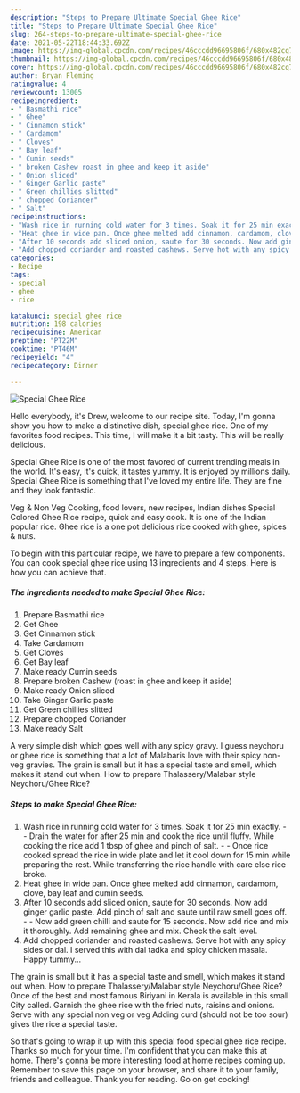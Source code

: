 ```yaml
---
description: "Steps to Prepare Ultimate Special Ghee Rice"
title: "Steps to Prepare Ultimate Special Ghee Rice"
slug: 264-steps-to-prepare-ultimate-special-ghee-rice
date: 2021-05-22T18:44:33.692Z
image: https://img-global.cpcdn.com/recipes/46cccdd96695806f/680x482cq70/special-ghee-rice-recipe-main-photo.jpg
thumbnail: https://img-global.cpcdn.com/recipes/46cccdd96695806f/680x482cq70/special-ghee-rice-recipe-main-photo.jpg
cover: https://img-global.cpcdn.com/recipes/46cccdd96695806f/680x482cq70/special-ghee-rice-recipe-main-photo.jpg
author: Bryan Fleming
ratingvalue: 4
reviewcount: 13005
recipeingredient:
- " Basmathi rice"
- " Ghee"
- " Cinnamon stick"
- " Cardamom"
- " Cloves"
- " Bay leaf"
- " Cumin seeds"
- " broken Cashew roast in ghee and keep it aside"
- " Onion sliced"
- " Ginger Garlic paste"
- " Green chillies slitted"
- " chopped Coriander"
- " Salt"
recipeinstructions:
- "Wash rice in running cold water for 3 times. Soak it for 25 min exactly.  Drain the water for after 25 min and cook the rice until fluffy. While cooking the rice add 1 tbsp of ghee and pinch of salt.  Once rice cooked spread the rice in wide plate and let it cool down for 15 min while preparing the rest. While transferring the rice handle with care else rice broke."
- "Heat ghee in wide pan. Once ghee melted add cinnamon, cardamom, clove, bay leaf and cumin seeds."
- "After 10 seconds add sliced onion, saute for 30 seconds. Now add ginger garlic paste. Add pinch of salt and saute until raw smell goes off.  Now add green chilli and saute for 15 seconds. Now add rice and mix it thoroughly. Add remaining ghee and mix. Check the salt level."
- "Add chopped coriander and roasted cashews. Serve hot with any spicy sides or dal. I served this with dal tadka and spicy chicken masala. Happy tummy..."
categories:
- Recipe
tags:
- special
- ghee
- rice

katakunci: special ghee rice 
nutrition: 198 calories
recipecuisine: American
preptime: "PT22M"
cooktime: "PT46M"
recipeyield: "4"
recipecategory: Dinner

---
```



![Special Ghee Rice](https://img-global.cpcdn.com/recipes/46cccdd96695806f/680x482cq70/special-ghee-rice-recipe-main-photo.jpg)

Hello everybody, it's Drew, welcome to our recipe site. Today, I'm gonna show you how to make a distinctive dish, special ghee rice. One of my favorites food recipes. This time, I will make it a bit tasty. This will be really delicious.

Special Ghee Rice is one of the most favored of current trending meals in the world. It's easy, it's quick, it tastes yummy. It is enjoyed by millions daily. Special Ghee Rice is something that I've loved my entire life. They are fine and they look fantastic.

Veg &amp; Non Veg Cooking, food lovers, new recipes, Indian dishes Special Colored Ghee Rice recipe, quick and easy cook. It is one of the Indian popular rice. Ghee rice is a one pot delicious rice cooked with ghee, spices &amp; nuts.


To begin with this particular recipe, we have to prepare a few components. You can cook special ghee rice using 13 ingredients and 4 steps. Here is how you can achieve that.

<!--inarticleads1-->

##### The ingredients needed to make Special Ghee Rice:

1. Prepare  Basmathi rice
1. Get  Ghee
1. Get  Cinnamon stick
1. Take  Cardamom
1. Get  Cloves
1. Get  Bay leaf
1. Make ready  Cumin seeds
1. Prepare  broken Cashew (roast in ghee and keep it aside)
1. Make ready  Onion sliced
1. Take  Ginger Garlic paste
1. Get  Green chillies slitted
1. Prepare  chopped Coriander
1. Make ready  Salt


A very simple dish which goes well with any spicy gravy. I guess neychoru or ghee rice is something that a lot of Malabaris love with their spicy non-veg gravies. The grain is small but it has a special taste and smell, which makes it stand out when. How to prepare Thalassery/Malabar style Neychoru/Ghee Rice? 

<!--inarticleads2-->

##### Steps to make Special Ghee Rice:

1. Wash rice in running cold water for 3 times. Soak it for 25 min exactly. -  - Drain the water for after 25 min and cook the rice until fluffy. While cooking the rice add 1 tbsp of ghee and pinch of salt. -  - Once rice cooked spread the rice in wide plate and let it cool down for 15 min while preparing the rest. While transferring the rice handle with care else rice broke.
1. Heat ghee in wide pan. Once ghee melted add cinnamon, cardamom, clove, bay leaf and cumin seeds.
1. After 10 seconds add sliced onion, saute for 30 seconds. Now add ginger garlic paste. Add pinch of salt and saute until raw smell goes off. -  - Now add green chilli and saute for 15 seconds. Now add rice and mix it thoroughly. Add remaining ghee and mix. Check the salt level.
1. Add chopped coriander and roasted cashews. Serve hot with any spicy sides or dal. I served this with dal tadka and spicy chicken masala. Happy tummy...


The grain is small but it has a special taste and smell, which makes it stand out when. How to prepare Thalassery/Malabar style Neychoru/Ghee Rice? Once of the best and most famous Biriyani in Kerala is available in this small City called. Garnish the ghee rice with the fried nuts, raisins and onions. Serve with any special non veg or veg Adding curd (should not be too sour) gives the rice a special taste. 

So that's going to wrap it up with this special food special ghee rice recipe. Thanks so much for your time. I'm confident that you can make this at home. There's gonna be more interesting food at home recipes coming up. Remember to save this page on your browser, and share it to your family, friends and colleague. Thank you for reading. Go on get cooking!
